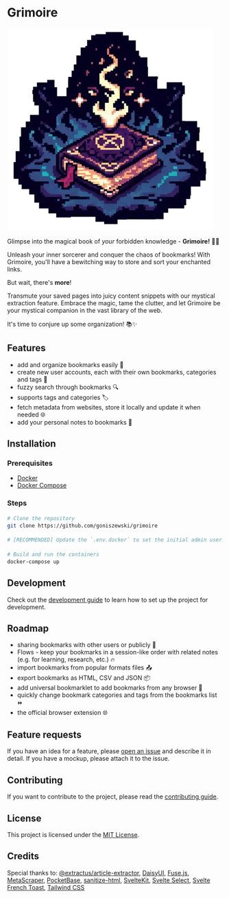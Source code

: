 # Grimoire

![Grimoire Logo](static/grimoire_logo_300.webp)

Glimpse into the magical book of _your_ forbidden knowledge - **Grimoire!** 📖💫

Unleash your inner sorcerer and conquer the chaos of bookmarks! With Grimoire, you'll have a bewitching way to store and sort your enchanted links.

But wait, there's **more**!

Transmute your saved pages into juicy content snippets with our mystical extraction feature. Embrace the magic, tame the clutter, and let Grimoire be your mystical companion in the vast library of the web.

It's time to conjure up some organization! 📚✨

## Features

- add and organize bookmarks easily 🔖
- create new user accounts, each with their own bookmarks, categories and tags 🙋
- fuzzy search through bookmarks 🔍
- supports tags and categories 🏷️
- fetch metadata from websites, store it locally and update it when needed 🌐
- add your personal notes to bookmarks 📝

## Installation

### Prerequisites

- [Docker](https://docs.docker.com/get-docker/)
- [Docker Compose](https://docs.docker.com/compose/install/)

### Steps

```bash
# Clone the repository
git clone https://github.com/goniszewski/grimoire

# [RECOMMENDED] Update the `.env.docker` to set the initial admin user credentials

# Build and run the containers
docker-compose up
```

## Development

Check out the [development guide](https://grimoire.pro/docs/getting-started/development) to learn how to set up the project for development.

## Roadmap

- sharing bookmarks with other users or publicly 🤸
- Flows - keep your bookmarks in a session-like order with related notes (e.g. for learning, research, etc.) 🔥
- import bookmarks from popular formats files 📤
- export bookmarks as HTML, CSV and JSON 📦
- add universal bookmarklet to add bookmarks from any browser 📎
- quickly change bookmark categories and tags from the bookmarks list ⏩
- the official browser extension 🌐

## Feature requests

If you have an idea for a feature, please [open an issue](https://github.com/goniszewski/grimoire/issues) and describe it in detail. If you have a mockup, please attach it to the issue.

## Contributing

If you want to contribute to the project, please read the [contributing guide](CONTRIBUTING.md).

## License

This project is licensed under the [MIT License](LICENSE).

## Credits

Special thanks to: [@extractus/article-extractor](https://github.com/extractus/article-extractor),
[DaisyUI](https://github.com/saadeghi/daisyui),
[Fuse.js](https://github.com/krisk/fuse),
[MetaScraper](https://github.com/microlinkhq/metascraper),
[PocketBase](https://github.com/pocketbase/pocketbase),
[sanitize-html](https://github.com/apostrophecms/sanitize-html),
[SvelteKit](https://github.com/sveltejs/kit),
[Svelte Select](https://github.com/rob-balfre/svelte-select),
[Svelte French Toast](https://github.com/kbrgl/svelte-french-toast),
[Tailwind CSS](https://tailwindcss.com)
